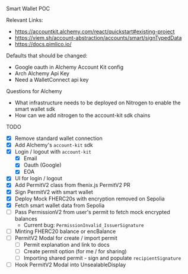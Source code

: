 Smart Wallet POC

Relevant Links:

- https://accountkit.alchemy.com/react/quickstart#existing-project
- https://viem.sh/account-abstraction/accounts/smart/signTypedData
- https://docs.pimlico.io/

Defaults that should be changed:

- Google oauth in Alchemy Account Kit config
- Arch Alchemy Api Key
- Need a WalletConnect api key

Questions for Alchemy

- What infrastructure needs to be deployed on Nitrogen to enable the smart wallet sdk
- How can we add nitrogen to the account-kit sdk chains

TODO

- [x] Remove standard wallet connection
- [x] Add Alchemy's `account-kit` sdk
- [x] Login / logout with `account-kit`
  - [x] Email
  - [x] Oauth (Google)
  - [x] EOA
- [x] UI for login / logout
- [x] Add PermitV2 class from fhenix.js PermitV2 PR
- [x] Sign PermitV2 with smart wallet
- [x] Deploy Mock FHERC20s with encryption removed on Sepolia
- [x] Fetch smart wallet data from Sepolia
- [ ] Pass PermissionV2 from user's permit to fetch mock encrypted balances
  - Current bug: `PermissionInvalid_IssuerSignature`
- [ ] Minting FHERC20 balance or encBalance
- [ ] PermitV2 Modal for create / import permit
  - [ ] Permit explanation and link to docs
  - [ ] Create permit option (for me / for sharing)
  - [ ] Importing shared permit - sign and populate `recipientSignature`
- [ ] Hook PermitV2 Modal into UnsealableDisplay

